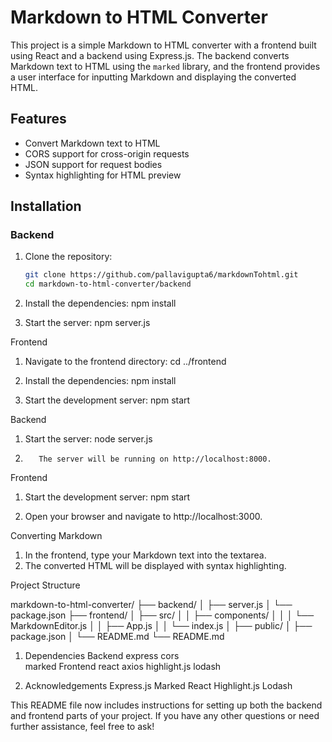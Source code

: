 # Markdown to HTML Converter

This project is a simple Markdown to HTML converter with a frontend built using React and a backend using Express.js. The backend converts Markdown text to HTML using the `marked` library, and the frontend provides a user interface for inputting Markdown and displaying the converted HTML.

## Features

- Convert Markdown text to HTML
- CORS support for cross-origin requests
- JSON support for request bodies
- Syntax highlighting for HTML preview

## Installation

### Backend

1. Clone the repository:

   ```bash
   git clone https://github.com/pallavigupta6/markdownTohtml.git
   cd markdown-to-html-converter/backend

   ```

2. Install the dependencies:
   npm install

3. Start the server:
   npm server.js

Frontend

1.  Navigate to the frontend directory:
    cd ../frontend

2.  Install the dependencies:
    npm install

3.  Start the development server:
    npm start

Backend

1.  Start the server:
    node server.js

2.        The server will be running on http://localhost:8000.

Frontend

1. Start the development server:
   npm start

2. Open your browser and navigate to http://localhost:3000.

Converting Markdown

1. In the frontend, type your Markdown text into the textarea.
2. The converted HTML will be displayed with syntax highlighting.

Project Structure

markdown-to-html-converter/
├── backend/
│ ├── server.js
│ └── package.json
├── frontend/
│ ├── src/
│ │ ├── components/
│ │ │ └── MarkdownEditor.js
│ │ ├── App.js
│ │ └── index.js
│ ├── public/
│ ├── package.json
│ └── README.md
└── README.md

1. Dependencies
   Backend
   express
   cors  
    marked
   Frontend
   react
   axios
   highlight.js
   lodash

2. Acknowledgements
   Express.js
   Marked
   React
   Highlight.js
   Lodash

This README file now includes instructions for setting up both the backend and frontend parts of your project. If you have any other questions or need further assistance, feel free to ask!
